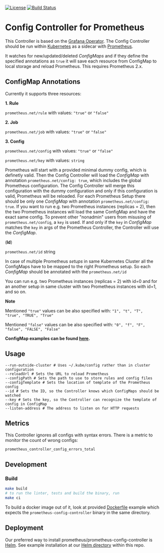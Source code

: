 [![License](https://img.shields.io/badge/License-Apache%202.0-blue.svg)](https://opensource.org/licenses/Apache-2.0)
[![Build Status](https://travis-ci.org/dbsystel/prometheus-config-controller.svg)](https://travis-ci.org/dbsystel/prometheus-config-controller)

# Config Controller for Prometheus

This Controller is based on the [Grafana Operator](https://github.com/tsloughter/grafana-operator). The Config Controller should be run within [Kubernetes](https://github.com/kubernetes/kubernetes) as a sidecar with [Prometheus](https://github.com/prometheus/prometheus).

It watches for new/updated/deleted *ConfigMaps* and if they define the specified annotations as `true` it will save each resource from ConfigMap to local storage and reload Prometheus. This requires Prometheus 2.x.

## ConfigMap Annotations

Currently it supports three resources:


**1. Rule**

`prometheus.net/rule` with values: `"true"` or `"false"`

**2. Job**

`prometheus.net/job` with values: `"true"` or `"false"`

**3. Config**

`prometheus.net/config` with values: `"true"` or `"false"`

`prometheus.net/key` with values: `string`

Prometheus will start with a provided minimal dummy config, which is definetly valid. Then the Config Controller will load the *ConfigMap* with annotation `prometheus.net/config: true`, which includes the global Prometheus configuration. The Config Controller will merge this configuration with the dummy configuration and only if this configuration is valid, Prometheus will be reloaded. For each Prometheus Setup there should be only one *ConfigMap* with annotation `prometheus.net/config: true`. If you want to run e.g. two Prometheus instances (replicas = 2), then the two Prometheus instances will load the same ConfigMap and have the exact same config. To prevent other "nonadmin" users from misusing of `prometheus.net/config`, a `key` is used. If and only if the `key` in *ConfigMap* matches the `key` in args of the Prometheus Controller, the Controller will use the *ConfigMap*.

(**Id**)

`prometheus.net/id` string

In case of multiple Prometheus *setups* in same Kubernetes Cluster all the ConfigMaps have to be mapped to the right Prometheus setup.
So each *ConfigMap* should be annotated with the `prometheus.net/id`

You can run e.g. two Prometheus instances (replicas = 2) with id=0 and for an another setup in same cluster with two Prometheus instances with id=1, and so on.

**Note**

Mentioned `"true"` values can be also specified with: `"1", "t", "T", "true", "TRUE", "True"`

Mentioned `"false"` values can be also specified with: `"0", "f", "F", "false", "FALSE", "False"`

**ConfigMap examples can be found [here](configmap-examples).**

## Usage
```
--run-outside-cluster # Uses ~/.kube/config rather than in cluster configuration
--reloadUrl # Sets the URL to reload Prometheus
--configPath # Sets the path to use to store rules and config files
--configTemplate # Sets the location of template of the Prometheus config
--id # Sets the ID, so the Controller knows which ConfigMaps should be watched
--key # Sets the key, so the Controller can recognize the template of config in ConfigMap
--listen-address # The address to listen on for HTTP requests
```

## Metrics
This Controller ignores all configs with syntax errors. There is a metric to monitor the count of wrong configs:
```
prometheus_controller_config_errors_total
```

## Development
### Build
```sh
make build
# to run the linter, tests and build the binary, run
make ci
```
To build a docker image out of it, look at provided [Dockerfile](Dockerfile) example which expects the `prometheus-config-controller` binary in the same directory.

## Deployment
Our preferred way to install prometheus/prometheus-config-controller is [Helm](https://helm.sh/). See example installation at our [Helm directory](helm) within this repo.

